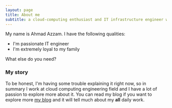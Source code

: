 ```yaml
---
layout: page
title: About me
subtitle: a cloud-computing enthusiast and IT infrastructure engineer with a flair for exploring app development technologies.
---
```


My name is Ahmad Azzam. I have the following qualities:

- I'm passionate IT engineer
- I'm extremely loyal to my family

What else do you need?

### My story

To be honest, I'm having some trouble explaining it right now, so in summary I work at cloud computing engineering field and I have a lot of passion to explore more about it. You can read my blog if you want to explore more [my blog](https://en.wikipedia.org/wiki/The_Princess_Bride_%28film%29) and it will tell much about my **all** daily work.
